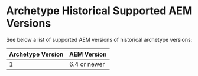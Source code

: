 # Archetype Historical Supported AEM Versions

See below a list of supported AEM versions of historical archetype versions:

Archetype Version | AEM Version
------------------|-------------
1                 | 6.4 or newer